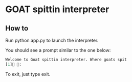 # GOAT spittin interpreter

## How to
Run python app.py to launch the interpreter.

You should see a prompt similar to the one below:

```python
Welcome to Goat spittin interpreter. Where goats spit
[1]🎤 🐐:
```



To exit, just type exit.


